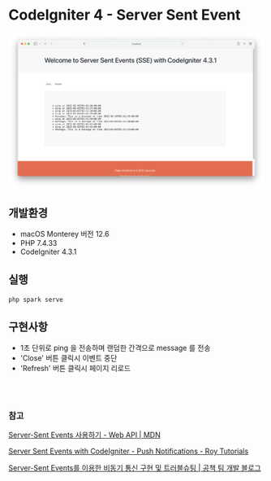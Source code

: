 # CodeIgniter 4 - Server Sent Event

![스크린샷](./%EC%8A%A4%ED%81%AC%EB%A6%B0%EC%83%B7%202023-02-03%20%EC%98%A4%EC%A0%84%2011.41.42.png)

## 개발환경

- macOS Monterey 버전 12.6
- PHP 7.4.33
- CodeIgniter 4.3.1

## 실행

```shell
php spark serve
```

## 구현사항

- 1초 단위로 ping 을 전송하며 랜덤한 간격으로 message 를 전송
- 'Close' 버튼 클릭시 이벤트 중단
- 'Refresh' 버튼 클릭시 페이지 리로드

<br>
<br>

### 참고

[Server-Sent Events 사용하기 - Web API | MDN](https://developer.mozilla.org/ko/docs/Web/API/Server-sent_events/Using_server-sent_events)

[Server Sent Events with CodeIgniter - Push Notifications - Roy Tutorials](https://roytuts.com/server-sent-events-with-codeigniter-push-notifications/)

[Server-Sent Events를 이용한 비동기 통신 구현 및 트러블슈팅 | 공책 팀 개발 블로그](https://gong-check.github.io/dev-blog/BE/%EC%96%B4%EC%8D%B8%EC%98%A4/sse/sse)
